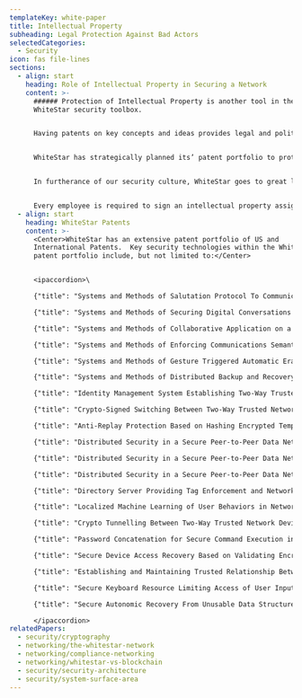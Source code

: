 ```yaml
---
templateKey: white-paper
title: Intellectual Property
subheading: Legal Protection Against Bad Actors
selectedCategories:
  - Security
icon: fas file-lines
sections:
  - align: start
    heading: Role of Intellectual Property in Securing a Network
    content: >-
      ###### Protection of Intellectual Property is another tool in the
      WhiteStar security toolbox.


      Having patents on key concepts and ideas provides legal and political recourse should an attacker attempt to exploit the network using various techniques such as “back” or “reverse” engineering the system or even through state or industrial espionage.


      WhiteStar has strategically planned its’ patent portfolio to protect its customers for a specific class of attackers that would seek to subvert that intellectual property as well as to provide maximum value to the company and its’ shareholders and to protect its’ competitive advantage in a world of evolving technology.       


      In furtherance of our security culture, WhiteStar goes to great lengths to practice secure communication even when discussing our Intellectual Property (IP).  Non-Disclosure Agreements (NDAs) are required for all investor briefings, shareholder meetings, vendor discussions and employee interviews.  WhiteStar does not use contractors, does all development in the US and only hires US Citizens that have had or can get a security clearance.  Each employee who joins WhiteStar fully understands their obligation to protect our IP and how that protection helps to facilitate protection of our customers' information as well.


      Every employee is required to sign an intellectual property assignment agreement ensuring all inventions and work product created during their employment is assigned to WhiteStar Communications to be held on behalf of our customers.  In recognition of the value of WhiteStar’s IP, we have implemented a comprehensive employee incentive program to encourage employees to innovate and participate in the discovery and development of these new technologies.
  - align: start
    heading: WhiteStar Patents
    content: >-
      <Center>WhiteStar has an extensive patent portfolio of US and
      International Patents.  Key security technologies within the WhiteStar
      patent portfolio include, but not limited to:</Center>


      <ipaccordion>\

      {"title": "Systems and Methods of Salutation Protocol To Communicate Using a Private Overlay Peer to Peer Network", "text": "Salutation is a special protocol used by a pair of WhiteStar nodes to form a Cohort.  Once a Cohort is formed, then nodes can securely communicate with each other using a variety of peer to peer or hybrid peer to peer protocols.", "id": "US 11,265,325"}\

      {"title": "Systems and Methods of Securing Digital Conversations for Its Life Cycle at Source, During Transit and at Destination", "text": "One challenge of securing data at rest is knowing how long the data should be secured.  As the volume of information being secured grows then the challenge of keeping that information secured grows.  This patent covers how we apply life cycle policies to data at rest to reduce the volume of data that needs to be protected.", "id": "16/518,406"}\

      {"title": "Systems and Methods of Collaborative Application on a Private Network", "text": "When information is transferred (in flight) from one node within a conversation to one or more other nodes, then that information gets encrypted for each cohort (pair) of nodes using the unique pairing of keys derived from that cohort.  No group keys are ever used to transfer information from one node to one or more other nodes. ", "id": "16/518,491"}\

      {"title": "Systems and Methods of Enforcing Communications Semantics on a Private Network", "text": "This patent covers the semantics of how WhiteStar forms and protects information flows between nodes.", "id": "16/518,538"}\

      {"title": "Systems and Methods of Gesture Triggered Automatic Erasure on a Private Network", "text": "A system that directs the Sentinel AI agent to coordinate with the Guardian AI Agent to cryptographically remove sensitive information from every node that has a copy of that information within the WhiteStar network.", "id": "US 11,256,822"}\

      {"title": "Systems and Methods of Distributed Backup and Recovery on a Private Network", "text": "Provides a distributed and secure means by which information can be securely backed up and recovered in a peer-to-peer network.  Information is protected both in flight and at rest.", "id": "US 11,068,195"}\

      {"title": "Identity Management System Establishing Two-Way Trusted Relationships in a Secure Peer-to-Peer Data Network", "text": "Distributed means for creating a secure identity for nodes within the WhiteStar network.", "id": "17/343,268"}\

      {"title": "Crypto-Signed Switching Between Two-Way Trusted Network Devices in a Secure Peer-to-Peer Data Network", "text": "A means through which hybrid peer to peer sessions can be used to send secure packets in flight.  Packets in flight can be securely switched across multiple hops to flow from a source node to a destination node via some number of intermediate nodes while maintaining end to end encryption.", "id": "17/345,057"}\

      {"title": "Anti-Replay Protection Based on Hashing Encrypted Temporal Key in a Secure Peer-to-Peer Data Network", "text": "A means by which the Sentinel AI agent can detect a replay attack in the WhiteStar network and mitigate that condition through coordinating from a menu of actions between the Guardian and Navigator AI agents.", "id": "17/348,667"}\

      {"title": "Distributed Security in a Secure Peer-to-Peer Data Network Based on Real-Time Guardian Protection of Network Devices", "text": "The Guardian is an AI agent that is used to secure data in flight and at rest within the WhiteStar network.", "id": "17/361,501"}\

      {"title": "Distributed Security in a Secure Peer-to-Peer Data Network Based on Real-Time Sentinel Protection of Network Devices", "text": "The Sentinel AI agent can detect threats in real time within the WhiteStar network and either mitigating those threats autonomically or coordinating remediation actions with other agents or the end user.", "id": "17/361,538"}\

      {"title": "Distributed Security in a Secure Peer-to-Peer Data Network Based on Real-Time Navigator Protection of Network Devices", "text": "The Navigator AI agent coordinates with the Sentinel and Guardian AI agents in order to secure information in flight within the WhiteStar network by assessing the risk of utilizing any given network resource for communications.", "id": "17/361,593"}\

      {"title": "Directory Server Providing Tag Enforcement and Network Entity Attraction in a Secure Peer-to-Peer Data Network", "text": "We use tags to assure user rights over their content and to provide authoritative identity when associated with first class objects within the WhiteStar network.", "id": "17/372,607"}\

      {"title": "Localized Machine Learning of User Behaviors in Network Operating System for Enhanced Secure Services in Secure Data Network", "text": "How we protect users from being data mined by third parties while still allowing meta data to be used exclusively by the user’s own devices for the user's own benefit.", "id": "17/378,312"}\

      {"title": "Crypto Tunnelling Between Two-Way Trusted Network Devices in a Secure Peer-to-Peer Data Network", "text": "How we securely tunnel information in flight between two nodes via intermediate nodes without having a direct peer to peer relationship. ", "id": "17/389,574"}\

      {"title": "Password Concatenation for Secure Command Execution in a Secure Network Device", "text": "Concatenation of security related commands to be executed during login processing on a WhiteStar node.", "id": "17/409,067"}\

      {"title": "Secure Device Access Recovery Based on Validating Encrypted Target Password From Secure Recovery Container in Trusted Recovery Device", "text": "WhiteStar does not maintain a database of user passwords.  This patent describes how we enabled customers to recover their own passwords using a secure distributed recovery mechanism between two nodes that they trust. ", "id": "17/461,632"}\

      {"title": "Establishing and Maintaining Trusted Relationship Between Secure Network Devices in Secure Peer-to-Peer Data Network Based on Obtaining Secure Device Identity Containers", "text": "How we update and maintain security trust relationships between nodes over time.", "id": "17/477,208"}\

      {"title": "Secure Keyboard Resource Limiting Access of User Input to Destination Resource Requesting the User Input", "text": "How we secure keystrokes from the keyboard from being intercepted and by unauthorized applications.", "id": "17/496,164"}\

      {"title": "Secure Autonomic Recovery From Unusable Data Structure via a Trusted Device in a Secure Peer-to-Peer Data Network", "text": "How the Sentinel and Guardian AI agents work together to recover encrypted information at rest that has been tampered with.", "id": "17/509,757"}\

      </ipaccordion>
relatedPapers:
  - security/cryptography
  - networking/the-whitestar-network
  - networking/compliance-networking
  - networking/whitestar-vs-blockchain
  - security/security-architecture
  - security/system-surface-area
---
```

